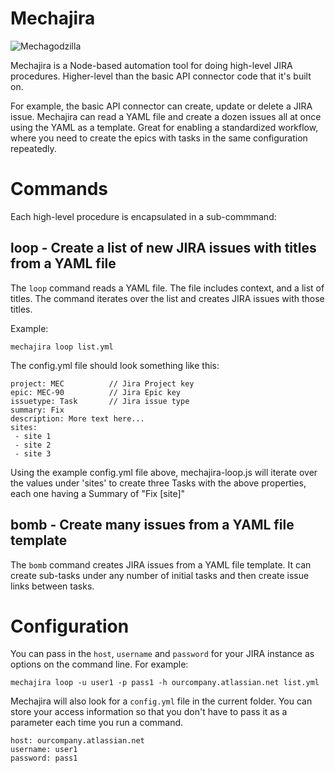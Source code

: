 # Mechajira

![Mechagodzilla](https://upload.wikimedia.org/wikipedia/en/3/30/Mechagodzilla_Incarnations.jpg)

Mechajira is a Node-based automation tool for doing high-level JIRA procedures.
Higher-level than the basic API connector code that it's built on.

For example, the basic API connector can create, update or delete a JIRA issue.
Mechajira can read a YAML file and create a dozen issues all at once using the
YAML as a template.  Great for enabling a standardized workflow, where you need to create the epics with tasks in the same configuration repeatedly.

# Commands

Each high-level procedure is encapsulated in a sub-commmand:

## loop - Create a list of new JIRA issues with titles from a YAML file

The ```loop``` command reads a YAML file.  The file includes context, and a list
of titles.  The command iterates over the list and creates JIRA issues with
those titles.

Example:

    mechajira loop list.yml

The config.yml file should look something like this:

    project: MEC          // Jira Project key
    epic: MEC-90          // Jira Epic key
    issuetype: Task       // Jira issue type
    summary: Fix
    description: More text here...
    sites:
     - site 1
     - site 2
     - site 3

Using the example config.yml file above, mechajira-loop.js will iterate over the
values under 'sites' to create three Tasks with the above properties, each one
having a Summary of "Fix [site]"

## bomb - Create many issues from a YAML file template

The ```bomb``` command creates JIRA issues from a YAML file template.  It can
create sub-tasks under any number of initial tasks and then create issue links
between tasks.

# Configuration  

You can pass in the ```host```, ```username``` and ```password``` for your JIRA instance as options on the command line.  For example:

    mechajira loop -u user1 -p pass1 -h ourcompany.atlassian.net list.yml

Mechajira will also look for a ```config.yml``` file in the current folder.  You
can store your access information so that you don't have to pass it as a
parameter each time you run a command.

    host: ourcompany.atlassian.net
    username: user1
    password: pass1
